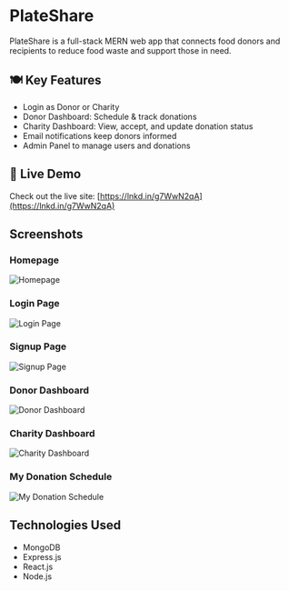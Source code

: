 # PlateShare

PlateShare is a full-stack MERN web app that connects food donors and recipients to reduce food waste and support those in need.

## 🍽️ Key Features
- Login as Donor or Charity
- Donor Dashboard: Schedule & track donations
- Charity Dashboard: View, accept, and update donation status
- Email notifications keep donors informed
- Admin Panel to manage users and donations

## 🔗 Live Demo
Check out the live site: [https://lnkd.in/g7WwN2qA](https://lnkd.in/g7WwN2qA)

## Screenshots

### Homepage
![Homepage](images/homepage.png)

### Login Page
![Login Page](images/login.png)

### Signup Page
![Signup Page](images/signup.png)

### Donor Dashboard
![Donor Dashboard](images/donor_dashboard.png)

### Charity Dashboard
![Charity Dashboard](images/charity_dashboard.png)

### My Donation Schedule
![My Donation Schedule](images/donation_schedule.png)

## Technologies Used
- MongoDB
- Express.js
- React.js
- Node.js

